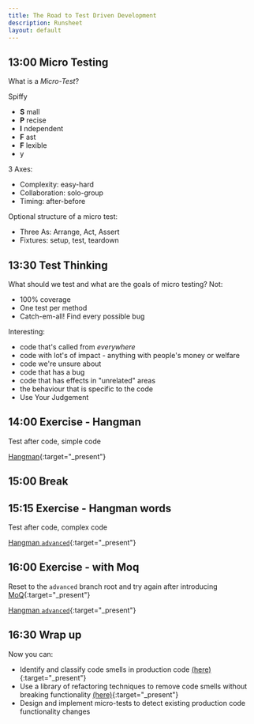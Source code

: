 ```yaml
---
title: The Road to Test Driven Development
description: Runsheet
layout: default
---
```


## 13:00 Micro Testing

What is a _Micro-Test_?

Spiffy
- __S__ mall
- __P__ recise
- __I__ ndependent
- __F__ ast
- __F__ lexible
- y

3 Axes:
- Complexity: easy-hard
- Collaboration: solo-group
- Timing: after-before

Optional structure of a micro test:
- Three As: Arrange, Act, Assert
- Fixtures: setup, test, teardown


## 13:30 Test Thinking

What should we test and what are the goals of micro testing?
Not:
- 100% coverage 
- One test per method
- Catch-em-all! Find every possible bug

Interesting:
- code that's called from _everywhere_
- code with lot's of impact - anything with people's money or welfare
- code we're unsure about
- code that has a bug
- code that has effects in "unrelated" areas 
- the behaviour that is specific to the code
- Use Your Judgement

## 14:00 Exercise - Hangman

Test after code, simple code

[Hangman](https://pete-the-programmer.com/tdd-ex-micro1/){:target="_present"}


## 15:00 Break

## 15:15 Exercise - Hangman words

Test after code, complex code

[Hangman ``advanced``](https://pete-the-programmer.com/tdd-ex-micro1/advanced){:target="_present"}

## 16:00 Exercise - with Moq

Reset to the ``advanced`` branch root and try again after introducing [MoQ](https://raw.githubusercontent.com/moq/moq4/master/README.md){:target="_present"}

[Hangman ``advanced``](https://pete-the-programmer.com/tdd-ex-micro1/advanced){:target="_present"}


## 16:30 Wrap up

Now you can: 
- Identify and classify code smells in production code [(here)](https://refactoring.guru/refactoring/smells){:target="_present"}
- Use a library of refactoring techniques to remove code smells without breaking functionality [(here)](https://refactoring.guru/refactoring/techniques){:target="_present"}
- Design and implement micro-tests to detect existing production code functionality changes
